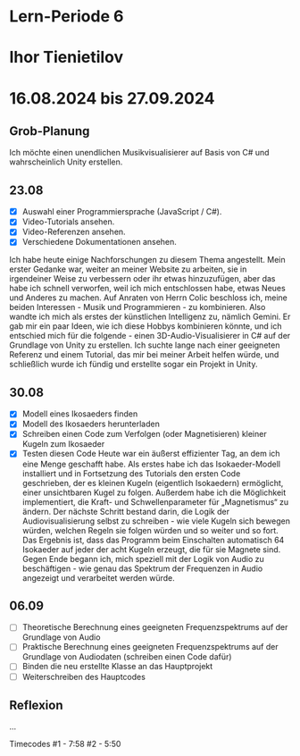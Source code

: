 # Lern-Periode 6
# Ihor Tienietilov
# 16.08.2024 bis 27.09.2024

## Grob-Planung
Ich möchte einen unendlichen Musikvisualisierer auf Basis von C# und wahrscheinlich Unity erstellen. 

## 23.08
- [x] Auswahl einer Programmiersprache (JavaScript / C#).
- [x] Video-Tutorials ansehen.
- [x] Video-Referenzen ansehen.
- [x] Verschiedene Dokumentationen ansehen.

Ich habe heute einige Nachforschungen zu diesem Thema angestellt. Mein erster Gedanke war, weiter an meiner Website zu arbeiten, sie in irgendeiner Weise zu verbessern oder ihr etwas hinzuzufügen, aber das habe ich schnell verworfen, weil ich mich entschlossen habe, etwas Neues und Anderes zu machen. Auf Anraten von Herrn Colic beschloss ich, meine beiden Interessen - Musik und Programmieren - zu kombinieren. Also wandte ich mich als erstes der künstlichen Intelligenz zu, nämlich Gemini. Er gab mir ein paar Ideen, wie ich diese Hobbys kombinieren könnte, und ich entschied mich für die folgende - einen 3D-Audio-Visualisierer in C# auf der Grundlage von Unity zu erstellen. Ich suchte lange nach einer geeigneten Referenz und einem Tutorial, das mir bei meiner Arbeit helfen würde, und schließlich wurde ich fündig und erstellte sogar ein Projekt in Unity.

## 30.08
- [x] Modell eines Ikosaeders finden
- [x] Modell des Ikosaeders herunterladen
- [x] Schreiben einen Code zum Verfolgen (oder Magnetisieren) kleiner Kugeln zum Ikosaeder
- [x] Testen diesen Code
Heute war ein äußerst effizienter Tag, an dem ich eine Menge geschafft habe. Als erstes habe ich das Isokaeder-Modell installiert und in Fortsetzung des Tutorials den ersten Code geschrieben, der es kleinen Kugeln (eigentlich Isokaedern) ermöglicht, einer unsichtbaren Kugel zu folgen. Außerdem habe ich die Möglichkeit implementiert, die Kraft- und Schwellenparameter für „Magnetismus“ zu ändern.
Der nächste Schritt bestand darin, die Logik der Audiovisualisierung selbst zu schreiben - wie viele Kugeln sich bewegen würden, welchen Regeln sie folgen würden und so weiter und so fort. Das Ergebnis ist, dass das Programm beim Einschalten automatisch 64 Isokaeder auf jeder der acht Kugeln erzeugt, die für sie Magnete sind.
Gegen Ende begann ich, mich speziell mit der Logik von Audio zu beschäftigen - wie genau das Spektrum der Frequenzen in Audio angezeigt und verarbeitet werden würde.

## 06.09
- [ ] Theoretische Berechnung eines geeigneten Frequenzspektrums auf der Grundlage von Audio
- [ ] Praktische Berechnung eines geeigneten Frequenzspektrums auf der Grundlage von Audiodaten (schreiben einen Code dafür)
- [ ] Binden die neu erstellte Klasse an das Hauptprojekt
- [ ] Weiterschreiben des Hauptcodes

## Reflexion

...


Timecodes
#1 - 7:58
#2 - 5:50
